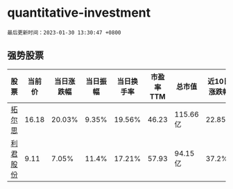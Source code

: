 # quantitative-investment

`最后更新时间：2023-01-30 13:30:47 +0800`

## 强势股票

|股票|当前价|当日涨跌幅|当日振幅|当日换手率|市盈率TTM|总市值|近10日涨跌幅|
|----|----|----|----|----|----|----|----|
|[拓尔思](https://xueqiu.com/S/SZ300229)|16.18|20.03%|9.35%|19.56%|46.23|115.66亿|22.85%|
|[利君股份](https://xueqiu.com/S/SZ002651)|9.11|7.05%|11.4%|17.21%|57.93|94.15亿|37.2%|
